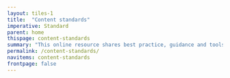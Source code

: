 ```yaml
---
layout: tiles-1
title:  "Content standards"
imperative: Standard
parent: home
thispage: content-standards
summary: "This online resource shares best practice, guidance and tools for the creation of web-based services. The standards and patterns included here have been developed for the mygov.scot website and are free to use by government, public sector and third sector non-commercial organisations in Scotland."
permalink: /content-standards/
navitems: content-standards
frontpage: false
---
```

